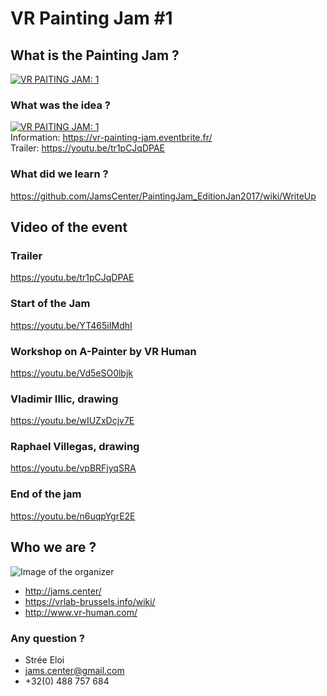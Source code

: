 # VR Painting Jam #1

## What is the Painting Jam ?

<a href="https://youtu.be/n6uqpYgrE2E">![VR PAITING JAM: 1](https://camo.githubusercontent.com/a47b0500d8d2ff77ca0b3ba34a214516de4aa7fc/68747470733a2f2f766174656c6965722e6e65742f4d7944656d6f2f417061696e746572506879736963732f70726576696577732f747261696c65722e6a7067)</a>

### What was the idea ?
<a href="https://theta360.com/s/dxQIY34AXtQMmtF3NnrRY5VKa">![VR PAITING JAM: 1](https://github.com/JamsCenter/PaintingJam_EditionJan2017/blob/master/r/participants360.JPG)</a>  
Information: https://vr-painting-jam.eventbrite.fr/  
Trailer: https://youtu.be/tr1pCJqDPAE  




### What did we learn ?
https://github.com/JamsCenter/PaintingJam_EditionJan2017/wiki/WriteUp



## Video of the event
### Trailer
https://youtu.be/tr1pCJqDPAE  
### Start of the Jam
https://youtu.be/YT465iIMdhI
### Workshop on A-Painter by VR Human
https://youtu.be/Vd5eSO0lbjk
### Vladimir Illic, drawing
https://youtu.be/wIUZxDcjv7E
### Raphael Villegas, drawing
https://youtu.be/vpBRFjyqSRA
### End of the jam
https://youtu.be/n6uqpYgrE2E




## Who we are ?
![Image of the organizer](https://github.com/JamsCenter/PaintingJam_EditionJan2017/blob/master/r/paintingJamTeam.jpg)  
- http://jams.center/
- https://vrlab-brussels.info/wiki/
- http://www.vr-human.com/


### Any question ?
 - Strée Eloi
 - jams.center@gmail.com
 - +32(0) 488 757 684
